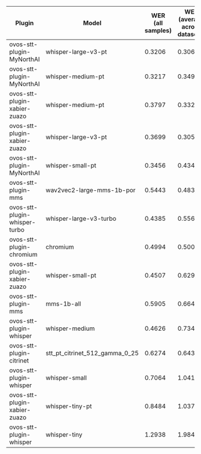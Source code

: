 |Plugin|Model|WER<br>(all samples)| WER<br>(average across datasets) | Damerau Similarity | Score |
|-----|-----|--------------------|----------------------------------|--------------------|-------|
| ovos-stt-plugin-MyNorthAI | whisper-large-v3-pt | 0.3206 | 0.306 | 0.7821 | 53.707 |
| ovos-stt-plugin-MyNorthAI | whisper-medium-pt | 0.3217 | 0.3492 | 0.7721 | 51.3068 |
| ovos-stt-plugin-xabier-zuazo | whisper-medium-pt | 0.3797 | 0.3321 | 0.789 | 50.8153 |
| ovos-stt-plugin-xabier-zuazo | whisper-large-v3-pt | 0.3699 | 0.3054 | 0.7593 | 50.2908 |
| ovos-stt-plugin-MyNorthAI | whisper-small-pt | 0.3456 | 0.4346 | 0.8124 | 49.5493 |
| ovos-stt-plugin-mms | wav2vec2-large-mms-1b-por | 0.5443 | 0.483 | 0.8149 | 39.6331 |
| ovos-stt-plugin-whisper-turbo | whisper-large-v3-turbo | 0.4385 | 0.5568 | 0.7717 | 38.7673 |
| ovos-stt-plugin-chromium | chromium | 0.4994 | 0.5003 | 0.7631 | 38.167 |
| ovos-stt-plugin-xabier-zuazo | whisper-small-pt | 0.4507 | 0.6295 | 0.7712 | 35.4688 |
| ovos-stt-plugin-mms | mms-1b-all | 0.5905 | 0.6645 | 0.8099 | 30.168 |
| ovos-stt-plugin-whisper | whisper-medium | 0.4626 | 0.7345 | 0.7363 | 29.5581 |
| ovos-stt-plugin-citrinet | stt_pt_citrinet_512_gamma_0_25 | 0.6274 | 0.6439 | 0.7113 | 25.9159 |
| ovos-stt-plugin-whisper | whisper-small | 0.7064 | 1.0415 | 0.7578 | 9.5525 |
| ovos-stt-plugin-xabier-zuazo | whisper-tiny-pt | 0.8484 | 1.0377 | 0.632 | 3.5973 |
| ovos-stt-plugin-whisper | whisper-tiny | 1.2938 | 1.9843 | 0.5901 | -37.7097 |